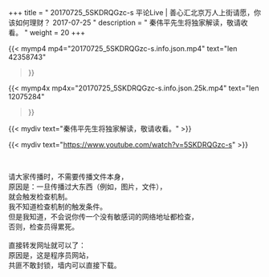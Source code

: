 +++
title = " 20170725_5SKDRQGzc-s 平论Live | 善心汇北京万人上街请愿，你该如何理财？ 2017-07-25 "
description = " 秦伟平先生将独家解读，敬请收看。 "
weight = 20
+++

{{< mymp4 mp4="20170725_5SKDRQGzc-s.info.json.mp4" 
text="len 42358743"
>}}

{{< mymp4x  mp4x="20170725_5SKDRQGzc-s.info.json.25k.mp4"
text="len 12075284"
>}}


{{< mydiv text="秦伟平先生将独家解读，敬请收看。" >}}
<br>

{{< mydiv text="https://www.youtube.com/watch?v=5SKDRQGzc-s" >}}


<br>

请大家传播时，不需要传播文件本身，<br>
原因是：一旦传播过大东西（例如，图片，文件），<br>
就会触发检查机制。<br>
我不知道检查机制的触发条件。<br>
但是我知道，不会说你传一个没有敏感词的网络地址都检查，<br>
否则，检查员得累死。<br><br>
直接转发网址就可以了：<br>
原因是，这是程序员网站，<br>
共匪不敢封锁，墙内可以直接下载。


